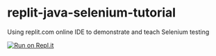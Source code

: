 # replit-java-selenium-tutorial
Using replit.com online IDE to demonstrate and teach Selenium testing

[![Run on Repl.it](https://repl.it/badge/github/leobooth/replit-java-selenium-tutorial)](https://repl.it/github/leobooth/replit-java-selenium-tutorial)
